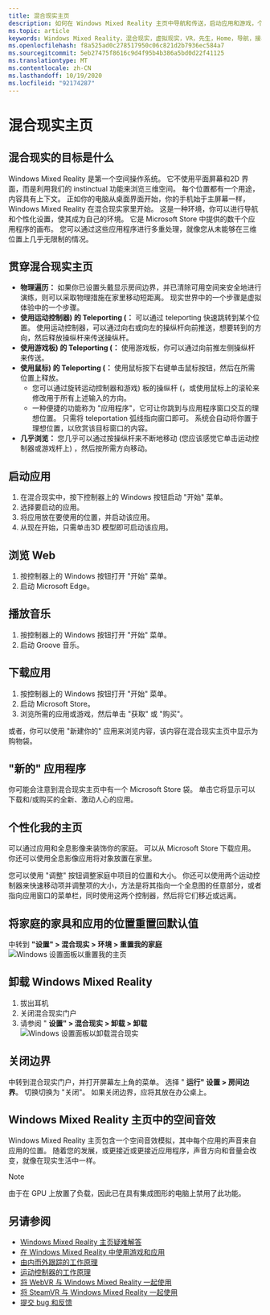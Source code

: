 ```yaml
---
title: 混合现实主页
description: 如何在 Windows Mixed Reality 主页中导航和传送，启动应用和游戏，个性化家庭，并更改视觉对象、音频和语音设置。
ms.topic: article
keywords: Windows Mixed Reality，混合现实，虚拟现实，VR，先生，Home，导航，接收，应用，游戏
ms.openlocfilehash: f8a525ad0c278517950c06c821d2b7936ec584a7
ms.sourcegitcommit: 5eb27475f8616c9d4f95b4b386a5bd0d22f41125
ms.translationtype: MT
ms.contentlocale: zh-CN
ms.lasthandoff: 10/19/2020
ms.locfileid: "92174287"
---
```

# <a name="your-mixed-reality-home"></a>混合现实主页

## <a name="what-is-the-mixed-reality-home"></a>混合现实的目标是什么

Windows Mixed Reality 是第一个空间操作系统。 它不使用平面屏幕和2D 界面，而是利用我们的 instinctual 功能来浏览三维空间。 每个位置都有一个用途，内容具有上下文。 正如你的电脑从桌面界面开始，你的手机始于主屏幕一样，Windows Mixed Reality 在混合现实家里开始。 这是一种环境，你可以进行导航和个性化设置，使其成为自己的环境。 它是 Microsoft Store 中提供的数千个应用程序的画布。 您可以通过这些应用程序进行多重处理，就像您从未能够在三维位置上几乎无限制的情况。

## <a name="move-through-the-mixed-reality-home"></a>贯穿混合现实主页

* **物理遍历：** 如果你已设置头戴显示房间边界，并已清除可用空间来安全地进行演练，则可以采取物理措施在家里移动短距离。 现实世界中的一个步骤是虚拟体验中的一个步骤。
* **使用运动控制器) 的 Teleporting (：** 可以通过 teleporting 快速跳转到某个位置。 使用运动控制器，可以通过向右或向左的操纵杆向前推送，想要转到的方向，然后释放操纵杆来传送操纵杆。
* **使用游戏板) 的 Teleporting (：** 使用游戏板，你可以通过向前推左侧操纵杆来传送。
* **使用鼠标) 的 Teleporting (：** 使用鼠标按下右键单击鼠标按钮，然后在所需位置上释放。
  * 您可以通过旋转运动控制器和游戏) 板的操纵杆 (，或使用鼠标上的滚轮来修改用于所有上述输入的方向。
  * 一种便捷的功能称为 "应用程序"，它可让你跳到与应用程序窗口交互的理想位置。 只需将 teleportation 弧线指向窗口即可。 系统会自动将你置于理想位置，以欣赏该目标窗口的内容。
* **几乎浏览：** 您几乎可以通过按操纵杆来不断地移动 (您应该感觉它单击运动控制器或游戏杆上) ，然后按所需方向移动。

## <a name="launch-an-app"></a>启动应用

1. 在混合现实中，按下控制器上的 Windows 按钮启动 "开始" 菜单。
2. 选择要启动的应用。
3. 将应用放在要使用的位置，并启动该应用。
4. 从现在开始，只需单击3D 模型即可启动该应用。

## <a name="browse-the-web"></a>浏览 Web

1. 按控制器上的 Windows 按钮打开 "开始" 菜单。
2. 启动 Microsoft Edge。

## <a name="play-music"></a>播放音乐

1. 按控制器上的 Windows 按钮打开 "开始" 菜单。
2. 启动 Groove 音乐。

## <a name="download-an-app"></a>下载应用

1. 按控制器上的 Windows 按钮打开 "开始" 菜单。
2. 启动 Microsoft Store。
3. 浏览所需的应用或游戏，然后单击 "获取" 或 "购买"。

或者，你可以使用 "新建你的" 应用来浏览内容，该内容在混合现实主页中显示为购物袋。

## <a name="what-is-the-new-for-you-app"></a>"新的" 应用程序

你可能会注意到混合现实主页中有一个 Microsoft Store 袋。 单击它将显示可以下载和/或购买的全新、激动人心的应用。

## <a name="personalize-my-home"></a>个性化我的主页

可以通过应用和全息影像来装饰你的家庭。 可以从 Microsoft Store 下载应用。 你还可以使用全息影像应用将对象放置在家里。

您可以使用 "调整" 按钮调整家庭中项目的位置和大小。 你还可以使用两个运动控制器来快速移动项并调整项的大小，方法是将其指向一个全息图的任意部分，或者指向应用窗口的菜单栏，同时使用这两个控制器，然后将它们移近或远离。

## <a name="reset-my-homes-furniture-and-app-placement-back-to-default"></a>将家庭的家具和应用的位置重置回默认值

中转到 **"设置" > 混合现实 > 环境 > 重置我的家庭** ![ Windows 设置面板以重置我的主页](images/1050px-environmentreset.png)

## <a name="uninstall-windows-mixed-reality"></a>卸载 Windows Mixed Reality

1. 拔出耳机
2. 关闭混合现实门户
3. 请参阅 " **设置" > 混合现实 > 卸载 > 卸载** ![ Windows 设置面板以卸载混合现实](images/1050px-uninstall2.png)

## <a name="turn-off-the-boundary"></a>关闭边界

中转到混合现实门户，并打开屏幕左上角的菜单。 选择 " **运行" 设置 > 房间边界**。 切换切换为 "关闭"。 如果关闭边界，应将其放在办公桌上。

## <a name="spatial-sound-in-the-windows-mixed-reality-home"></a>Windows Mixed Reality 主页中的空间音效

Windows Mixed Reality 主页包含一个空间音效模拟，其中每个应用的声音来自应用的位置。 随着您的发展，或更接近或更接近应用程序，声音方向和音量会改变，就像在现实生活中一样。 

> [!NOTE]
> 由于在 GPU 上放置了负载，因此已在具有集成图形的电脑上禁用了此功能。

## <a name="see-also"></a>另请参阅

* [Windows Mixed Reality 主页疑难解答](set-up-questions.md#my-controllers-arent-showing-in-my-windows-mixed-reality-home)
* [在 Windows Mixed Reality 中使用游戏和应用](using-games-and-apps-in-windows-mixed-reality.md)
* [由内而外跟踪的工作原理](tracking-system.md)
* [运动控制器的工作原理](controllers-in-wmr.md)
* [将 WebVR 与 Windows Mixed Reality 一起使用](webvr.md)
* [将 SteamVR 与 Windows Mixed Reality 一起使用](using-steamvr-with-windows-mixed-reality.md)
* [提交 bug 和反馈](filing-feedback.md)
